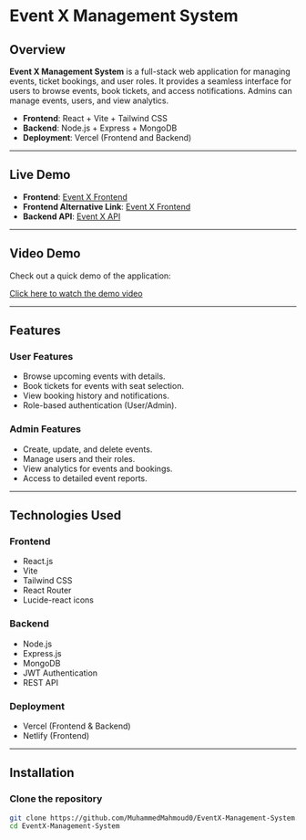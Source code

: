 # Event X Management System

## Overview

**Event X Management System** is a full-stack web application for managing events, ticket bookings, and user roles. It provides a seamless interface for users to browse events, book tickets, and access notifications. Admins can manage events, users, and view analytics.

-   **Frontend**: React + Vite + Tailwind CSS
-   **Backend**: Node.js + Express + MongoDB
-   **Deployment**: Vercel (Frontend and Backend)

---

## Live Demo

-   **Frontend**: [Event X Frontend](https://event-x-management-project-isy9-qqvyguln5.vercel.app)
-   **Frontend Alternative Link**: [Event X Frontend](https://eventx-studio.netlify.app)
-   **Backend API**: [Event X API](https://event-x-management-project.vercel.app/api)

---

## Video Demo

Check out a quick demo of the application:

[Click here to watch the demo video](./assets/video/video.mp4)

---

## Features

### User Features

-   Browse upcoming events with details.
-   Book tickets for events with seat selection.
-   View booking history and notifications.
-   Role-based authentication (User/Admin).

### Admin Features

-   Create, update, and delete events.
-   Manage users and their roles.
-   View analytics for events and bookings.
-   Access to detailed event reports.

---

## Technologies Used

### Frontend

-   React.js
-   Vite
-   Tailwind CSS
-   React Router
-   Lucide-react icons

### Backend

-   Node.js
-   Express.js
-   MongoDB
-   JWT Authentication
-   REST API

### Deployment

-   Vercel (Frontend & Backend)
-   Netlify (Frontend)

---

## Installation

### Clone the repository

```bash
git clone https://github.com/MuhammedMahmoud0/EventX-Management-System.git
cd EventX-Management-System
```
